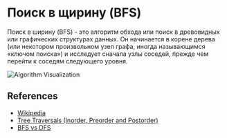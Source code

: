# Поиск в щирину (BFS)

Поиск в ширину (BFS) - это алгоритм обхода
или поиск в древовидных или графических структурах данных. Он начинается в
корене дерева (или некотором произвольном узел графа, иногда
называющимся «ключом поиска») и исследует
сначала узлы соседей, прежде чем перейти к соседям следующего уровня.

![Algorithm Visualization](https://upload.wikimedia.org/wikipedia/commons/5/5d/Breadth-First-Search-Algorithm.gif)

## References

- [Wikipedia](https://en.wikipedia.org/wiki/Breadth-first_search)
- [Tree Traversals (Inorder, Preorder and Postorder)](https://www.geeksforgeeks.org/tree-traversals-inorder-preorder-and-postorder/)
- [BFS vs DFS](https://www.geeksforgeeks.org/bfs-vs-dfs-binary-tree/)
